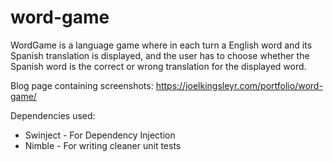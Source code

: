 # word-game

WordGame is a language game where in each turn a English word and its Spanish translation is displayed, and the user has to choose whether the Spanish word is the correct or wrong translation for the displayed word.

Blog page containing screenshots: https://joelkingsleyr.com/portfolio/word-game/

Dependencies used:
* Swinject - For Dependency Injection
* Nimble - For writing cleaner unit tests
